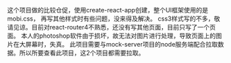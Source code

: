 
这个项目做的比较仓促，使用create-react-app创建，整个UI框架使用的是mobi.css，
再写其他样式时有些问题，没来得及解决。
css3样式写的不多，敬请见谅。目前对react-router4不熟悉，还没有写其他页面，目前只写了一个页面。
本人的photoshop软件由于损坏，故无法对图片进行处理，导致页面上的图片在大屏幕时，失真。
此项目需要与mock-server项目的node服务端配合拉取数据。所以所要查看此项目，这2个项目都需要拉取。
